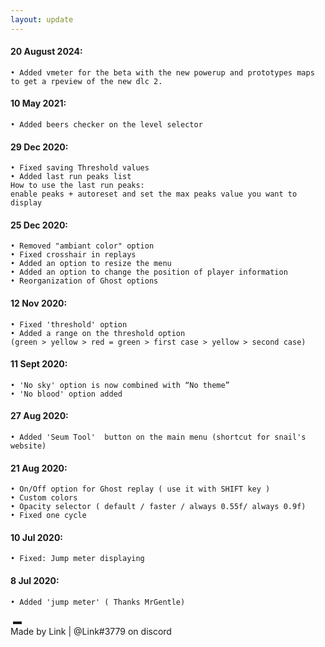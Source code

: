 ```yaml
---
layout: update
---
```

#### 20 August 2024:

```
• Added vmeter for the beta with the new powerup and prototypes maps to get a rpeview of the new dlc 2.
```

#### 10 May 2021:

```
• Added beers checker on the level selector
```

#### 29 Dec 2020:

```
• Fixed saving Threshold values
• Added last run peaks list
How to use the last run peaks:
enable peaks + autoreset and set the max peaks value you want to display
```

#### 25 Dec 2020:

```
• Removed "ambiant color" option
• Fixed crosshair in replays
• Added an option to resize the menu
• Added an option to change the position of player information
• Reorganization of Ghost options
```

#### 12 Nov 2020:

```
• Fixed 'threshold' option
• Added a range on the threshold option 
(green > yellow > red = green > first case > yellow > second case)
```

#### 11 Sept 2020:

```
• 'No sky' option is now combined with “No theme” 
• 'No blood' option added
```

#### 27 Aug 2020:

```
• Added 'Seum Tool'  button on the main menu (shortcut for snail's website)
```

#### 21 Aug 2020:

```
• On/Off option for Ghost replay ( use it with SHIFT key )
• Custom colors
• Opacity selector ( default / faster / always 0.55f/ always 0.9f)
• Fixed one cycle
```
#### 10 Jul 2020:

```
• Fixed: Jump meter displaying
```
#### 8 Jul 2020:

```
• Added 'jump meter' ( Thanks MrGentle)
```

<div class="footer">
<img id="id1" src="" alt="" />
▬
<br>
 Made by Link | @Link#3779 on discord
</div>